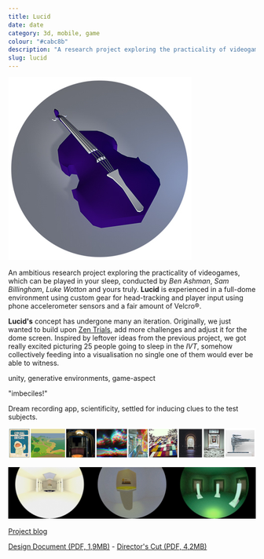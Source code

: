 ```yaml
---
title: Lucid 
date: date
category: 3d, mobile, game
colour: "#cabc8b"
description: "A research project exploring the practicality of videogames, which can be played in your sleep."
slug: lucid
---
```


![Low-poly cello](cello.jpg)

An ambitious research project exploring the practicality of videogames, which can be played in your sleep, conducted by _Ben Ashman_, _Sam Billingham_, _Luke Wotton_ and yours truly. __Lucid__ is experienced in a full-dome environment using custom gear for head-tracking and player input using phone accelerometer sensors and a fair amount of Velcro&reg;. 

__Lucid's__ concept has undergone many an iteration. Originally, we just wanted to build upon [Zen Trials](/portfolio/zen_trials/index.html), add more challenges and adjust it for the dome screen. Inspired by leftover ideas from the previous project, we got really excited picturing 25 people going to sleep in the _IVT_, somehow collectively feeding into a visualisation no single one of them would ever be able to witness.

unity, generative environments, game-aspect

"imbeciles!"

Dream recording app, scientificity, settled for inducing clues to the test subjects.

![Moodboard](moodboard.jpg)

![Impressions](screenshots.jpg)

[Project blog](http://sambillingham.github.io/lucid/)

[Design Document (PDF, 1,9MB)][1] - [Director's Cut (PDF, 4,2MB)][2]


[1]: Lucid_Design_Doc_Min.pdf
[2]: Lucid_Design_Doc_Full.pdf